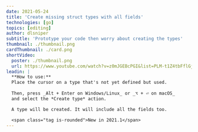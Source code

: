 ```yaml
---
date: 2021-05-24
title: 'Create missing struct types with all fields'
technologies: [go]
topics: [editing]
author: dlsniper
subtitle: 'Prototype your code then worry about creating the types'
thumbnail: ./thumbnail.png
cardThumbnail: ./card.png
shortVideo:
  poster: ./thumbnail.png
  url: https://www.youtube.com/watch?v=z0mJGEBcPGI&list=PLM-t1Z4tbFflGjn5Qzjjku5J7SX3p-nhY&index=8&t=0s
leadin: |
  **How to use:**
  Place the cursor on a type that's not yet defined but used.
  
  Then, press _Alt + Enter on Windows/Linux_ or _⌥ + ⏎ on macOS_
  and select the *Create type* action.

  A type will be created. It will include all the fields too.

  <span class="tag is-rounded">New in 2021.1</span>
---
```

